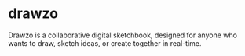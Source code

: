 # drawzo
Drawzo is a collaborative digital sketchbook, designed for anyone who wants to draw, sketch ideas, or create together in real-time.
